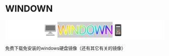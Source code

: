 <h1>WINDOWN</h1>
<p align="center"><img src="https://github.com/wusheng233github/WINDOWN/blob/main/IMG_20231210_115343.png"></p>
<p>免费下载免安装的windows硬盘镜像（还有其它有关的镜像）</p>
